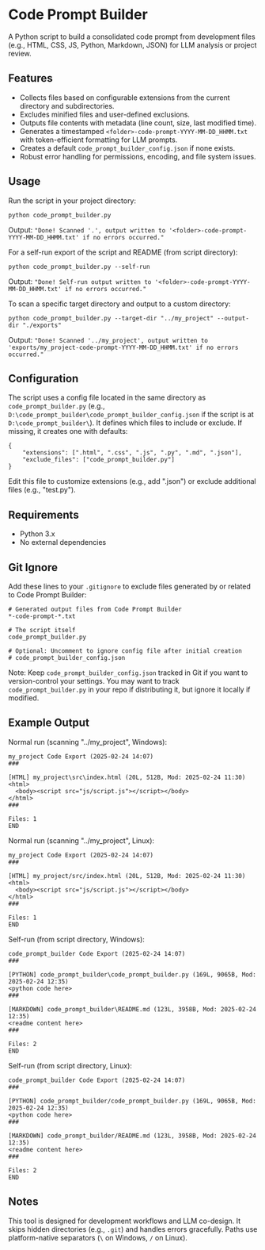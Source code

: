 # Code Prompt Builder

A Python script to build a consolidated code prompt from development files (e.g., HTML, CSS, JS, Python, Markdown, JSON) for LLM analysis or project review.

## Features
* Collects files based on configurable extensions from the current directory and subdirectories.
* Excludes minified files and user-defined exclusions.
* Outputs file contents with metadata (line count, size, last modified time).
* Generates a timestamped `<folder>-code-prompt-YYYY-MM-DD_HHMM.txt` with token-efficient formatting for LLM prompts.
* Creates a default `code_prompt_builder_config.json` if none exists.
* Robust error handling for permissions, encoding, and file system issues.

## Usage
Run the script in your project directory:
```
python code_prompt_builder.py
```
Output: `"Done! Scanned '.', output written to '<folder>-code-prompt-YYYY-MM-DD_HHMM.txt' if no errors occurred."`

For a self-run export of the script and README (from script directory):
```
python code_prompt_builder.py --self-run
```
Output: `"Done! Self-run output written to '<folder>-code-prompt-YYYY-MM-DD_HHMM.txt' if no errors occurred."`

To scan a specific target directory and output to a custom directory:
```
python code_prompt_builder.py --target-dir "../my_project" --output-dir "./exports"
```
Output: `"Done! Scanned '../my_project', output written to 'exports/my_project-code-prompt-YYYY-MM-DD_HHMM.txt' if no errors occurred."`

## Configuration
The script uses a config file located in the same directory as `code_prompt_builder.py` (e.g., `D:\code_prompt_builder\code_prompt_builder_config.json` if the script is at `D:\code_prompt_builder\`). It defines which files to include or exclude. If missing, it creates one with defaults:
```
{
    "extensions": [".html", ".css", ".js", ".py", ".md", ".json"],
    "exclude_files": ["code_prompt_builder.py"]
}
```
Edit this file to customize extensions (e.g., add ".json") or exclude additional files (e.g., "test.py").

## Requirements
* Python 3.x
* No external dependencies

## Git Ignore
Add these lines to your `.gitignore` to exclude files generated by or related to Code Prompt Builder:
```
# Generated output files from Code Prompt Builder
*-code-prompt-*.txt

# The script itself
code_prompt_builder.py

# Optional: Uncomment to ignore config file after initial creation
# code_prompt_builder_config.json
```
Note: Keep `code_prompt_builder_config.json` tracked in Git if you want to version-control your settings. You may want to track `code_prompt_builder.py` in your repo if distributing it, but ignore it locally if modified.

## Example Output
Normal run (scanning "../my_project", Windows):
```
my_project Code Export (2025-02-24 14:07)
###

[HTML] my_project\src\index.html (20L, 512B, Mod: 2025-02-24 11:30)
<html>
  <body><script src="js/script.js"></script></body>
</html>
###

Files: 1
END
```
Normal run (scanning "../my_project", Linux):
```
my_project Code Export (2025-02-24 14:07)
###

[HTML] my_project/src/index.html (20L, 512B, Mod: 2025-02-24 11:30)
<html>
  <body><script src="js/script.js"></script></body>
</html>
###

Files: 1
END
```
Self-run (from script directory, Windows):
```
code_prompt_builder Code Export (2025-02-24 14:07)
###

[PYTHON] code_prompt_builder\code_prompt_builder.py (169L, 9065B, Mod: 2025-02-24 12:35)
<python code here>
###

[MARKDOWN] code_prompt_builder\README.md (123L, 3958B, Mod: 2025-02-24 12:35)
<readme content here>
###

Files: 2
END
```
Self-run (from script directory, Linux):
```
code_prompt_builder Code Export (2025-02-24 14:07)
###

[PYTHON] code_prompt_builder/code_prompt_builder.py (169L, 9065B, Mod: 2025-02-24 12:35)
<python code here>
###

[MARKDOWN] code_prompt_builder/README.md (123L, 3958B, Mod: 2025-02-24 12:35)
<readme content here>
###

Files: 2
END
```

## Notes
This tool is designed for development workflows and LLM co-design. It skips hidden directories (e.g., `.git`) and handles errors gracefully. Paths use platform-native separators (`\` on Windows, `/` on Linux).